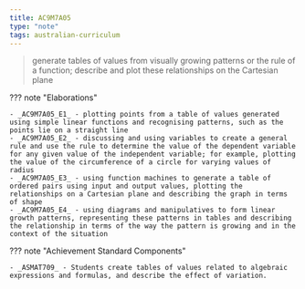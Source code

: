 ```yaml
---
title: AC9M7A05
type: "note"
tags: australian-curriculum
---
```




> generate tables of values from visually growing patterns or the rule of a function; describe and plot these relationships on the Cartesian plane

??? note "Elaborations"

	- _AC9M7A05_E1_ - plotting points from a table of values generated using simple linear functions and recognising patterns, such as the points lie on a straight line
	- _AC9M7A05_E2_ - discussing and using variables to create a general rule and use the rule to determine the value of the dependent variable for any given value of the independent variable; for example, plotting the value of the circumference of a circle for varying values of radius
	- _AC9M7A05_E3_ - using function machines to generate a table of ordered pairs using input and output values, plotting the relationships on a Cartesian plane and describing the graph in terms of shape
	- _AC9M7A05_E4_ - using diagrams and manipulatives to form linear growth patterns, representing these patterns in tables and describing the relationship in terms of the way the pattern is growing and in the context of the situation
??? note "Achievement Standard Components"

	- _ASMAT709_ - Students create tables of values related to algebraic expressions and formulas, and describe the effect of variation.


